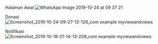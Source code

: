Halaman Awal
![WhatsApp Image 2019-10-24 at 09 37 21](https://user-images.githubusercontent.com/44077159/67450138-a81b0f00-f646-11e9-9d12-146cff2f04de.jpeg)

Donasi
![Screenshot_2019-10-24-09-27-12-126_com example myviewandviews](https://user-images.githubusercontent.com/44077159/67450146-abae9600-f646-11e9-9cf3-f74b99c32303.png)

Notifikasi
![Screenshot_2019-10-18-21-14-13-209_com example myviewandviews](https://user-images.githubusercontent.com/44077159/67450152-aea98680-f646-11e9-8f94-6de414a55a06.png)
